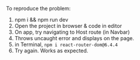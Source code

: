 To reproduce the problem:

1. npm i && npm run dev
1. Open the project in browser & code in editor
1. On app, try navigating to Host route (in Navbar)
1. Throws uncaught error and displays on the page.
1. in Terminal, `npm i react-router-dom@6.4.4`
1. Try again. Works as expected.
